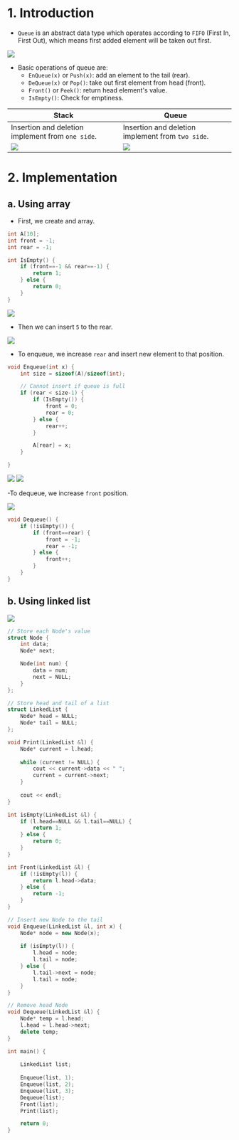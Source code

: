 # 1. Introduction

- `Queue` is an abstract data type which operates according to `FIFO` (First In, First Out), which means first added element will be taken out first.

![](img/img1.png)

- Basic operations of queue are:
    - `EnQueue(x)` or `Push(x)`: add an element to the tail (rear).
    - `DeQueue(x)` or `Pop()`: take out first element from head (front).
    - `Front()` or `Peek()`: return head element's value.
    - `IsEmpty()`: Check for emptiness.

| Stack | Queue |
| --- | --- |
| Insertion and deletion implement from `one side`. | Insertion and deletion implement from `two side`. |
| ![](img/img2.png) | ![](img/img3.png) |

# 2. Implementation

## a. Using array

- First, we create and array.

```cpp
int A[10];
int front = -1;
int rear = -1;

int IsEmpty() {
    if (front==-1 && rear==-1) {
        return 1;
    } else {
        return 0;
    }
}
```

![](img/img4.png)

- Then we can insert `5` to the rear.

![](img/img5.png)

- To enqueue, we increase `rear` and insert new element to that position.

```cpp
void Enqueue(int x) {
    int size = sizeof(A)/sizeof(int);

    // Cannot insert if queue is full
    if (rear < size-1) {
        if (IsEmpty()) {
            front = 0;
            rear = 0;
        } else {
            rear++;
        }

        A[rear] = x;
    }

}
```

![](img/img7.png)
![](img/img8.png)

-To dequeue, we increase `front` position.

![](img/img6.png)

```cpp
void Dequeue() {
    if (!isEmpty()) {
        if (front==rear) {
            front = -1;
            rear = -1;
        } else {
            front++;
        }
    }
}
```

## b. Using linked list

![](img/img9.png)

```cpp
// Store each Node's value
struct Node {
    int data;
    Node* next;

    Node(int num) {
        data = num;
        next = NULL;
    }
};

// Store head and tail of a list
struct LinkedList {
    Node* head = NULL;
    Node* tail = NULL;
};

void Print(LinkedList &l) {
    Node* current = l.head;
    
    while (current != NULL) {
        cout << current->data << " ";
        current = current->next;
    }
    
    cout << endl;
}

int isEmpty(LinkedList &l) {
    if (l.head==NULL && l.tail==NULL) {
        return 1;
    } else {
        return 0;
    }
}

int Front(LinkedList &l) {
    if (!isEmpty(l)) {
        return l.head->data;
    } else {
        return -1;
    }
}

// Insert new Node to the tail
void Enqueue(LinkedList &l, int x) {
    Node* node = new Node(x);
    
    if (isEmpty(l)) {
        l.head = node;
        l.tail = node;
    } else {
        l.tail->next = node;
        l.tail = node;
    }
}

// Remove head Node
void Dequeue(LinkedList &l) {
    Node* temp = l.head;
    l.head = l.head->next;
    delete temp;
}

int main() {
    
    LinkedList list;
    
    Enqueue(list, 1);
    Enqueue(list, 2);
    Enqueue(list, 3);
    Dequeue(list);
    Front(list);
    Print(list);

    return 0;
}
```